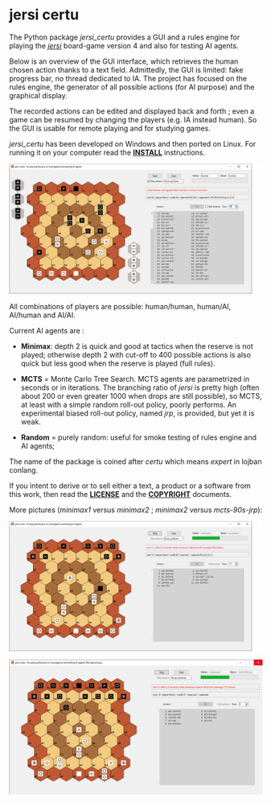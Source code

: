 # jersi certu

The Python package *jersi_certu* provides a GUI and a rules engine for playing the [*jersi*](https://github.com/LucasBorboleta/jersi) board-game version 4 and also for testing AI agents. 

Below is an overview of the GUI interface, which retrieves the human chosen action thanks to a text field. Admittedly, the GUI is limited: fake progress bar, no thread dedicated to IA. The project has focused on the rules engine, the generator of all possible actions (for AI purpose) and the graphical display. 

The recorded actions can be edited and displayed back and forth ; even a game can be resumed by changing the players (e.g. IA instead human). So the GUI is usable for remote playing and for studying games.

 *jersi_certu* has been developed on Windows and then ported on Linux. For running it on your computer read the [**INSTALL**](./docs/INSTALL.md) instructions.

![](./docs/jersi-scene-human-human.png)

All combinations of players are possible: human/human, human/AI, AI/human and AI/AI. 

Current AI agents are : 

* **Minimax**: depth 2 is quick and good at tactics when the reserve is not played; otherwise depth 2 with cut-off to 400 possible actions is also quick but less good when the reserve is played (full rules).

* **MCTS** = Monte Carlo Tree Search. MCTS agents are parametrized in seconds or in iterations. The branching ratio of *jersi* is pretty high (often about 200 or even greater 1000 when drops are still possible), so MCTS, at least with a simple random roll-out policy, poorly performs. An experimental biased roll-out policy, named *jrp*, is provided, but yet it is weak.

* **Random** = purely random: useful for smoke testing of rules engine and AI agents;

The name of the package is coined after *certu* which means *expert* in lojban conlang.

If you intent to derive or to sell either a text, a product or a software from this work, then read the [**LICENSE**](./docs/LICENSE.txt) and the  [**COPYRIGHT**](./docs/COPYRIGHT.md)  documents.

More pictures (*minimax1* versus *minimax2* ; *minimax2*  versus *mcts-90s-jrp*):

![](./docs/jersi-scene-minimax1-minimax2.png)

![](./docs/jersi-scene-minimax2-mcts-90s-jrp.png)

